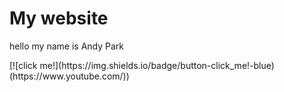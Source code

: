 # My website
<p>hello my name is Andy Park</p>
[![click me!](https://img.shields.io/badge/button-click_me!-blue)(https://www.youtube.com/))
